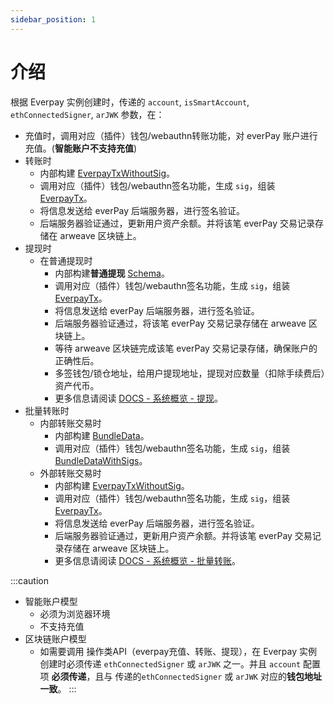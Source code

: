 ```yaml
---
sidebar_position: 1
---
```


# 介绍

根据 Everpay 实例创建时，传递的 `account`, `isSmartAccount`, `ethConnectedSigner`, `arJWK` 参数，在：

* 充值时，调用对应（插件）钱包/webauthn转账功能，对 everPay 账户进行充值。(**智能账户不支持充值**)
* 转账时
  * 内部构建 [EverpayTxWithoutSig](../types#everpaytxwithoutsig)。
  * 调用对应（插件）钱包/webauthn签名功能，生成 `sig`，组装 [EverpayTx](../types#everpaytx)。
  * 将信息发送给 everPay 后端服务器，进行签名验证。
  * 后端服务器验证通过，更新用户资产余额。并将该笔 everPay 交易记录存储在 arweave 区块链上。
* 提现时
  * 在普通提现时
    * 内部构建**普通提现** [Schema](../../../dive/withdraw#schema-说明)。
    * 调用对应（插件）钱包/webauthn签名功能，生成 `sig`，组装 [EverpayTx](../types#everpaytx)。
    * 将信息发送给 everPay 后端服务器，进行签名验证。
    * 后端服务器验证通过，将该笔 everPay 交易记录存储在 arweave 区块链上。
    * 等待 arweave 区块链完成该笔 everPay 交易记录存储，确保账户的正确性后。
    * 多签钱包/锁仓地址，给用户提现地址，提现对应数量（扣除手续费后）资产代币。
    * 更多信息请阅读 [DOCS - 系统概览 - 提现](../../../dive/withdraw)。
* 批量转账时
  * 内部转账交易时
    * 内部构建 [BundleData](../types/#bundledata)。
    * 调用对应（插件）钱包/webauthn签名功能，生成 `sig`，组装 [BundleDataWithSigs](../types#bundledatawithsigs)。
  * 外部转账交易时
    * 内部构建 [EverpayTxWithoutSig](../types#everpaytxwithoutsig)。
    * 调用对应（插件）钱包/webauthn签名功能，生成 `sig`，组装 [EverpayTx](../types#everpaytx)。
    * 将信息发送给 everPay 后端服务器，进行签名验证。
    * 后端服务器验证通过，更新用户资产余额。并将该笔 everPay 交易记录存储在 arweave 区块链上。
    * 更多信息请阅读 [DOCS - 系统概览 - 批量转账](../../../dive/bundle)。

:::caution

* 智能账户模型
  * 必须为浏览器环境
  * 不支持充值
* 区块链账户模型
  * 如需要调用 操作类API（everpay充值、转账、提现），在 Everpay 实例创建时必须传递 `ethConnectedSigner` 或 `arJWK` 之一。并且 `account` 配置项 **必须传递**，且与 传递的`ethConnectedSigner` 或 `arJWK` 对应的**钱包地址一致**。
:::
